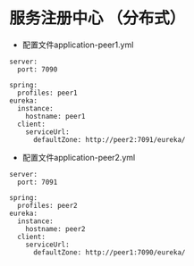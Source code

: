 # 服务注册中心 （分布式）

+ 配置文件application-peer1.yml
```
server:
  port: 7090

spring:
  profiles: peer1
eureka:
  instance:
    hostname: peer1
  client:
    serviceUrl:
      defaultZone: http://peer2:7091/eureka/
```

+ 配置文件application-peer2.yml
```
server:
  port: 7091

spring:
  profiles: peer2
eureka:
  instance:
    hostname: peer2
  client:
    serviceUrl:
      defaultZone: http://peer1:7090/eureka/
```